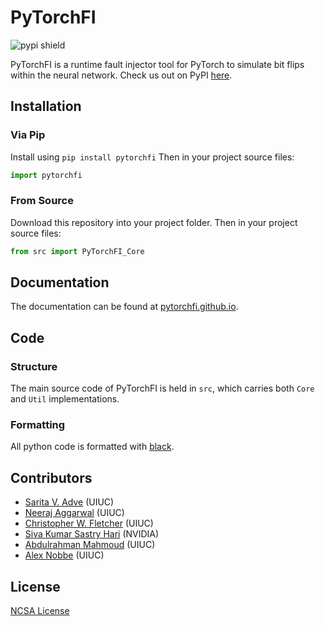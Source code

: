 # PyTorchFI

![pypi shield](https://img.shields.io/pypi/dm/pytorchfi?color=da67f7)

PyTorchFI is a runtime fault injector tool for PyTorch to simulate bit flips within the neural network. Check us out on PyPI [here](https://pypi.org/project/pytorchfi/).

## Installation

### Via Pip

Install using `pip install pytorchfi` Then in your project source files:

```python
import pytorchfi
```

### From Source

Download this repository into your project folder. Then in your project source files:

```python
from src import PyTorchFI_Core
```

## Documentation

The documentation can be found at [pytorchfi.github.io](https://pytorchfi.github.io/).

## Code

### Structure

The main source code of PyTorchFI is held in `src`, which carries both `Core` and `Util` implementations.

### Formatting

All python code is formatted with [black](https://black.readthedocs.io/en/stable/).

## Contributors

- [Sarita V. Adve](http://sadve.cs.illinois.edu/) (UIUC)
- [Neeraj Aggarwal](https://neerajaggarwal.com) (UIUC)
- [Christopher W. Fletcher](http://cwfletcher.net/) (UIUC)
- [Siva Kumar Sastry Hari](https://research.nvidia.com/person/siva-hari) (NVIDIA)
- [Abdulrahman Mahmoud](http://amahmou2.web.engr.illinois.edu/) (UIUC)
- [Alex Nobbe](https://github.com/Alexn99) (UIUC)

## License

[NCSA License](https://opensource.org/licenses/NCSA)
